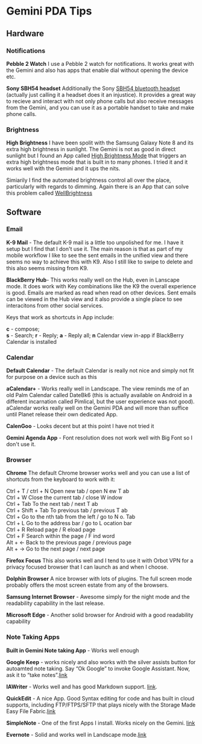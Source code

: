 # Gemini PDA Tips

## Hardware

### Notifications

**Pebble 2 Watch** I use a Pebble 2 watch for notifications. It works great with the Gemini and also has apps that enable dial without opening the device etc. 

**Sony SBH54 headset** Additionally the Sony [SBH54 bluetooth headset](https://www.amazon.co.uk/Sony-Stereo-Smart-Bluetooth-Headset-Black/dp/B0154G9CYY) (actually just calling it a headset does it an injustice). It provides a great way to recieve and interact with not only phone calls but also receive messages from the Gemini, and you can use it as a portable handset to take and make phone calls.

### Brightness

**High Brightness** I have been spolit with the Samsung Galaxy Note 8 and its extra high brightness in sunlight. The Gemini is not as good in direct sunlight but I found an App called [High Brightness Mode](https://play.google.com/store/apps/details?id=flar2.hbmwidget&hl=en_US) that triggers an extra high brightness mode that is built in to many phones. I tried it and it works well with the Gemini and it ups the nits.

Simiarily I find the automated brightness control all over the place, particularly with regards to dimming. Again there is an App that can solve this problem called [WellBrightness](https://play.google.com/store/apps/details?id=com.a30corner.wellbrightness_paid&hl=en_GB)

## Software

### Email

**K-9 Mail** - The default K-9 mail is a little too unpolished for me. I have it setup but I find that I don't use it. The main reason is that as part of my mobile workflow I like to see the sent emails in the unified view and there seems no way to achieve this with K9. Also I still like to swipe to delete and this also seems missing from K9.

**BlackBerry Hub**- This works really well on the Hub, even in Lanscape mode. It does work with Key combinations like the K9 the overall experience is good. Emails are marked as read when read on other devices. Sent emails can be viewed in the Hub view and it also provide a single place to see interacitons from other social services.

Keys that work as shortcuts in App include: 

**c** - compose;  
**s** - Search; 
**r** - Reply;
**a** - Reply all;
**n** Calendar view in-app if BlackBerry Calendar is installed

### Calendar

**Default Calendar** - The default Calendar is really not nice and simply not fit for purpose on a device such as this

**aCalendar+** - Works really well in Landscape. The view reminds me of an old Palm Calendar called DateBk6 (this is actually available on Android in a different incarnation called Pimlical, but the user experience was not good). aCalendar works really well on the Gemini PDA and will more than suffice until Planet release their own dedicated App.

**CalenGoo** - Looks decent but at this point I have not tried it

**Gemini Agenda App** - Font resolution does not work well with  Big Font so I don't use it.

### Browser

**Chrome** The default Chrome browser works well and you can use a list of shortcuts from the keyboard to work with it:

Ctrl + T / ctrl + N	Open new tab / open N ew T ab <br/>
Ctrl + W	Close the current tab / close W indow <br/>
Ctrl + Tab	To the next tab / next T ab <br/>
Ctrl + Shift + Tab	To previous tab / previous T ab <br/>
Ctrl + Go to the nth tab from the left / go to N o. Tab <br/>
Ctrl + L	Go to the address bar / go to L ocation bar <br/>
Ctrl + R	Reload page / R eload page <br/>
Ctrl + F	Search within the page / F ind word <br/>
Alt + ←	Back to the previous page / previous page <br/>
Alt + →	Go to the next page / next page <br/>

**Firefox Focus** This also works well and I tend to use it with Orbot VPN for a privacy focused browser that I can launch as and when I choose. 

**Dolphin Browser** A nice browser with lots of plugins. The full screen mode probably offers the most screen estate from any of the browsers.

**Samsung Internet Browser** - Awesome simply for the night mode and the readability capability in the last release.

**Microsoft Edge** - Another solid browser for Android with a good readability capability

### Note Taking Apps

**Built in Gemini Note taking App** - Works well enough 

**Google Keep** - works nicely and also works with the silver assists button for autoamted note taking. Say “Ok Google” to invoke Google Assistant. Now, ask it to “take notes”.[link](https://play.google.com/store/apps/details?id=com.google.android.keep)

**IAWriter** - Works well and has good Markdown support. [link](https://play.google.com/store/apps/details?id=com.google.android.keep). 

**QuickEdit** - A nice App. Good Syntax editing for code and has built in cloud supports, including FTP/FTPS/SFTP that plays nicely with the Storage Made Easy File Fabric.[link](https://play.google.com/store/apps/details?id=com.rhmsoft.edit)

**SimpleNote** - One of the first Apps I install. Works nicely on the Gemini. [link](https://play.google.com/store/apps/details?id=com.automattic.simplenote)

**Evernote** - Solid and works well in Landscape mode.[link](https://play.google.com/store/apps/details?id=com.evernote)

